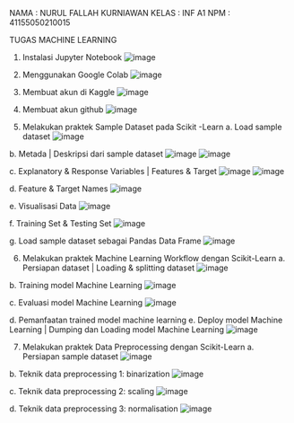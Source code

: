 NAMA	: NURUL FALLAH KURNIAWAN
KELAS	: INF A1
NPM		: 41155050210015

TUGAS MACHINE LEARNING

1.	Instalasi Jupyter Notebook
    ![image](https://github.com/user-attachments/assets/83e74500-4fcb-4954-8c69-b1be68134ea9)

2.	Menggunakan Google Colab
    ![image](https://github.com/user-attachments/assets/512cd7c3-a900-4720-a506-75d6d6f7f2fc)

3.	Membuat akun di Kaggle
    ![image](https://github.com/user-attachments/assets/b2413120-834a-4815-ab99-a166ab8f0c37)

4.	Membuat akun github
   ![image](https://github.com/user-attachments/assets/3ee25d55-79dd-4f0b-8725-7151209dd799)

5.	Melakukan praktek Sample Dataset pada Scikit -Learn
a.	Load sample dataset
     ![image](https://github.com/user-attachments/assets/22196386-dfd8-459d-bd74-43c4117b7d12)

b.	Metada | Deskripsi dari sample dataset
    ![image](https://github.com/user-attachments/assets/7467909b-778f-40d5-8d5b-f54464dae5a4)
    ![image](https://github.com/user-attachments/assets/34d2a15b-9a0f-4c69-94e6-4a905c1432bd)

c.	Explanatory & Response Variables | Features & Target
    ![image](https://github.com/user-attachments/assets/2d655d72-95be-4cf8-9e43-9643ade30cc5)
    ![image](https://github.com/user-attachments/assets/182af2c6-596d-45c9-af8c-a60eef37a7af)

d.	Feature & Target Names
    ![image](https://github.com/user-attachments/assets/a439405d-680a-45e3-a241-d732617938d1)

e.	Visualisasi Data
    ![image](https://github.com/user-attachments/assets/bfacca01-1b0e-40e7-b99a-3031a6707617)

f.	Training Set & Testing Set
     ![image](https://github.com/user-attachments/assets/d38a2cd2-ee7a-49df-89bb-fed95d9df039)

g.	Load sample dataset sebagai Pandas Data Frame
    ![image](https://github.com/user-attachments/assets/4c6939b2-6274-4502-8b4c-d755050115f7)

6.	Melakukan praktek Machine Learning Workflow dengan Scikit-Learn
a.	Persiapan dataset | Loading & splitting dataset
   ![image](https://github.com/user-attachments/assets/a7cf6180-ba3b-492e-b7c8-f55bd5d9c508)

b.	Training model Machine Learning
    ![image](https://github.com/user-attachments/assets/41d11918-92b0-4fb1-b7dd-1197aac953b5)
    
c.	Evaluasi model Machine Learning
    ![image](https://github.com/user-attachments/assets/7ef4a3f0-0430-409a-91e3-f8d240b02652)

d.	Pemanfaatan trained model machine learning
e.	Deploy model Machine Learning | Dumping dan Loading model Machine Learning
    ![image](https://github.com/user-attachments/assets/817ae73a-a0e3-4b46-99e1-5da4fbafdb56)

7.	Melakukan praktek Data Preprocessing dengan Scikit-Learn
a.	Persiapan sample dataset
    ![image](https://github.com/user-attachments/assets/407659ec-eb83-4af8-83e7-387d411067a9)

b.	Teknik data preprocessing 1: binarization
    ![image](https://github.com/user-attachments/assets/14483c02-bd33-418b-95c2-6ace9812a02f)

c.	Teknik data preprocessing 2: scaling
    ![image](https://github.com/user-attachments/assets/1c02fe90-c798-40a1-9141-38d5889383bc)

d.	Teknik data preprocessing 3: normalisation
    ![image](https://github.com/user-attachments/assets/0211bafc-a488-4768-8901-cb2baf6ec390)
